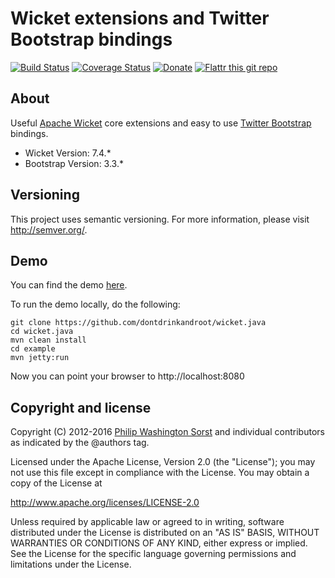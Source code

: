 Wicket extensions and Twitter Bootstrap bindings
================================================

[![Build Status](https://travis-ci.org/dontdrinkandroot/wicket.java.svg?branch=master)](https://travis-ci.org/dontdrinkandroot/wicket.java)
[![Coverage Status](https://coveralls.io/repos/github/dontdrinkandroot/wicket.java/badge.svg?branch=master)](https://coveralls.io/github/dontdrinkandroot/wicket.java?branch=master)
[![Donate](https://img.shields.io/badge/Donate-PayPal-green.svg)](https://www.paypal.com/cgi-bin/webscr?cmd=_donations&business=W9NAXW8YAZ4D6&item_name=wicket.java%20Donation&currency_code=EUR) 
[![Flattr this git repo](https://img.shields.io/badge/Donate-Flattr-green.svg)](https://flattr.com/submit/auto?user_id=shoxrocks&url=http://www.dontdrinkandroot.net/github/wicket.java&title=Wicket%20extensions%20and%20Twitter%20Bootstrap%20bindings&language=&tags=github&category=software)

About
-----

Useful [Apache Wicket](https://wicket.apache.org/) core extensions and easy to use [Twitter Bootstrap](https://getbootstrap.com) bindings.

* Wicket Version: 7.4.*
* Bootstrap Version: 3.3.*

Versioning
----------

This project uses semantic versioning. For more information, please visit
http://semver.org/.

Demo
----

You can find the demo [here](http://wicket.dontdrinkandroot.net).

To run the demo locally, do the following:


```
git clone https://github.com/dontdrinkandroot/wicket.java
cd wicket.java
mvn clean install
cd example
mvn jetty:run
```

Now you can point your browser to http://localhost:8080
 

Copyright and license
---------------------

Copyright (C) 2012-2016 [Philip Washington Sorst](https://sorst.net)
and individual contributors as indicated
by the @authors tag.
 
Licensed under the Apache License, Version 2.0 (the "License");
you may not use this file except in compliance with the License.
You may obtain a copy of the License at
 
  http://www.apache.org/licenses/LICENSE-2.0
 
Unless required by applicable law or agreed to in writing, software
distributed under the License is distributed on an "AS IS" BASIS,
WITHOUT WARRANTIES OR CONDITIONS OF ANY KIND, either express or implied.
See the License for the specific language governing permissions and
limitations under the License.
